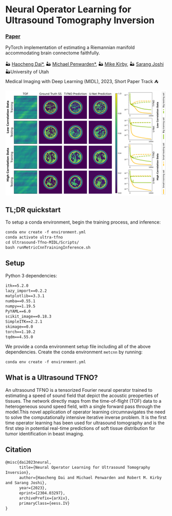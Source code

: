 # Neural Operator Learning for Ultrasound Tomography Inversion
### [Paper](https://arxiv.org/pdf/2304.03297.pdf)
PyTorch implementation of estimating a Riemannian manifold accommodating brain connectome faithfully.<br><br>
 :desert: [Haocheng Dai*](https://users.cs.utah.edu/~haocheng/),
 :desert: [Michael Penwarden*](https://sites.google.com/view/michaelpenwarden),
 :desert: [Mike Kirby](https://users.cs.utah.edu/~kirby/),
 :desert: [Sarang Joshi](https://scholar.google.com/citations?user=GyqdQTEAAAAJ&hl=en) <br>
 :desert:University of Utah
 <br>
Medical Imaging with Deep Learning (MIDL), 2023, Short Paper Track :tent:

<img src='midl2023.png' alt="drawing" width="800"/>

## TL;DR quickstart

To setup a conda environment, begin the training process, and inference:
```
conda env create -f environment.yml
conda activate ultra-tfno
cd Ultrasound-Tfno-MIDL/Scripts/
bash runMetricCnnTrainingInference.sh
```

## Setup

Python 3 dependencies:
```
itk==5.2.0
lazy_import==0.2.2
matplotlib==3.3.1
numba==0.55.1
numpy==1.19.5
PyYAML==6.0
scikit_image==0.18.3
SimpleITK==2.2.1
skimage==0.0
torch==1.10.2
tqdm==4.55.0
```

We provide a conda environment setup file including all of the above dependencies. Create the conda environment `metcnn` by running:
```
conda env create -f environment.yml
```

## What is a Ultrasound TFNO?

An ultrasound TFNO is a tensorized Fourier neural operator trained to estimating a speed of sound field that depict the acoustic preoperties of tissues. The network directly maps from the time-of-flight (TOF) data to a heterogeneous sound speed field, with a single forward pass through the model.This novel application of operator learning circumnavigates the need to solve the computationally intensive iterative inverse problem. It is the first time operator learning has been used for ultrasound tomography and is the first step in potential real-time predictions of soft tissue distribution for tumor identification in beast imaging.

## Citation

```
@misc{dai2023neural,
      title={Neural Operator Learning for Ultrasound Tomography Inversion}, 
      author={Haocheng Dai and Michael Penwarden and Robert M. Kirby and Sarang Joshi},
      year={2023},
      eprint={2304.03297},
      archivePrefix={arXiv},
      primaryClass={eess.IV}
}
```